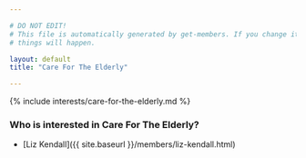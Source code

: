 ```yaml
---

# DO NOT EDIT!
# This file is automatically generated by get-members. If you change it, bad
# things will happen.

layout: default
title: "Care For The Elderly"

---
```


{% include interests/care-for-the-elderly.md %}

### Who is interested in Care For The Elderly?


* [Liz Kendall]({{ site.baseurl }}/members/liz-kendall.html)
